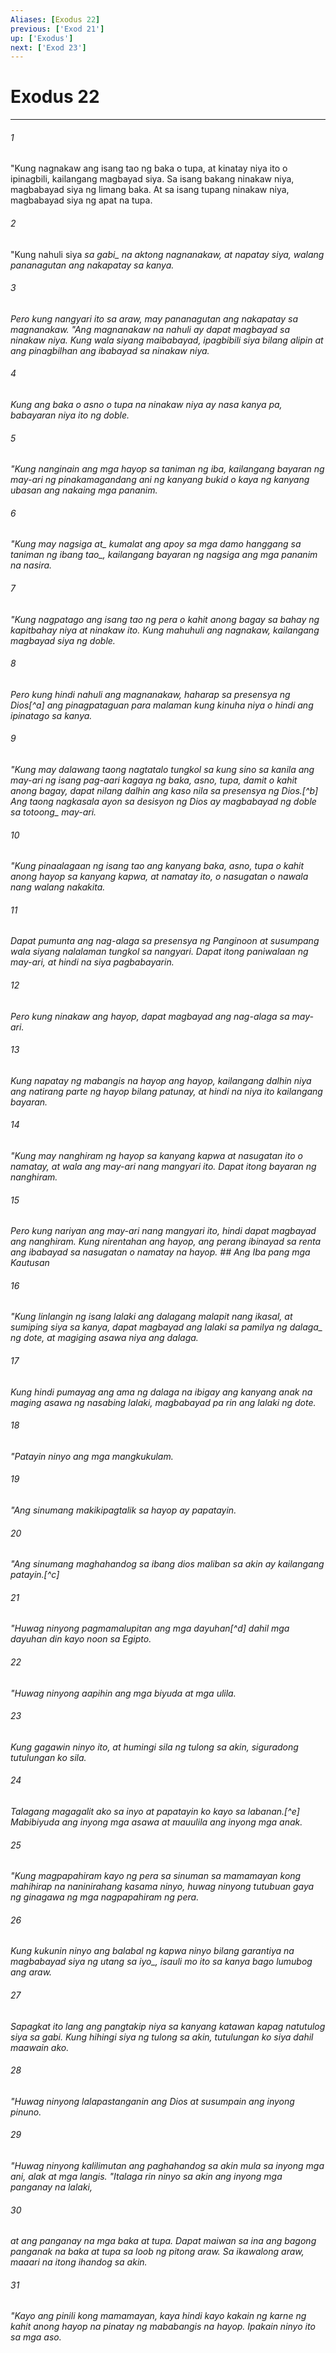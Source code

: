 ```yaml
---
Aliases: [Exodus 22]
previous: ['Exod 21']
up: ['Exodus']
next: ['Exod 23']
---
```

# Exodus 22

***






















###### 1 










"Kung nagnakaw ang isang tao ng baka o tupa, at kinatay niya ito o ipinagbili, kailangang magbayad siya. Sa isang bakang ninakaw niya, magbabayad siya ng limang baka. At sa isang tupang ninakaw niya, magbabayad siya ng apat na tupa. 





















###### 2 










"Kung nahuli siya <i class="trans-change">sa gabi_ na aktong nagnanakaw, at napatay siya, walang pananagutan ang nakapatay sa kanya. 





















###### 3 










Pero kung nangyari ito sa araw, may pananagutan ang nakapatay sa magnanakaw. "Ang magnanakaw na nahuli ay dapat magbayad sa ninakaw niya. Kung wala siyang maibabayad, ipagbibili siya bilang alipin at ang pinagbilhan ang ibabayad sa ninakaw niya. 





















###### 4 










Kung ang baka o asno o tupa na ninakaw niya ay nasa kanya pa, babayaran niya ito ng doble. 





















###### 5 










"Kung nanginain ang mga hayop sa taniman ng iba, kailangang bayaran ng may-ari ng pinakamagandang ani ng kanyang bukid o kaya ng kanyang ubasan ang nakaing mga pananim. 





















###### 6 










"Kung <i class="trans-change">may nagsiga at_ kumalat ang apoy sa mga damo hanggang sa taniman <i class="trans-change">ng ibang tao_, kailangang bayaran ng nagsiga ang mga pananim na nasira. 





















###### 7 










"Kung nagpatago ang isang tao ng pera o kahit anong bagay sa bahay ng kapitbahay niya at ninakaw ito. Kung mahuhuli ang nagnakaw, kailangang magbayad siya ng doble. 





















###### 8 










Pero kung hindi nahuli ang magnanakaw, haharap sa presensya ng Dios[^a] ang pinagpataguan para malaman kung kinuha niya o hindi ang ipinatago sa kanya. 





















###### 9 










"Kung may dalawang taong nagtatalo tungkol sa kung sino sa kanila ang may-ari ng isang pag-aari kagaya ng baka, asno, tupa, damit o kahit anong bagay, dapat nilang dalhin ang kaso nila sa presensya ng Dios.[^b] Ang taong nagkasala ayon sa desisyon ng Dios ay magbabayad ng doble sa <i class="trans-change">totoong_ may-ari. 





















###### 10 










"Kung pinaalagaan ng isang tao ang kanyang baka, asno, tupa o kahit anong hayop sa kanyang kapwa, at namatay ito, o nasugatan o nawala nang walang nakakita. 





















###### 11 










Dapat pumunta ang nag-alaga sa presensya ng Panginoon at susumpang wala siyang nalalaman tungkol sa nangyari. Dapat itong paniwalaan ng may-ari, at hindi na siya pagbabayarin. 





















###### 12 










Pero kung ninakaw ang hayop, dapat magbayad ang nag-alaga sa may-ari. 





















###### 13 










Kung napatay ng mabangis na hayop ang hayop, kailangang dalhin niya ang natirang parte ng hayop bilang patunay, at hindi na niya ito kailangang bayaran. 





















###### 14 










"Kung may nanghiram ng hayop sa kanyang kapwa at nasugatan ito o namatay, at wala ang may-ari nang mangyari ito. Dapat itong bayaran ng nanghiram. 





















###### 15 










Pero kung nariyan ang may-ari nang mangyari ito, hindi dapat magbayad ang nanghiram. Kung nirentahan ang hayop, ang perang ibinayad sa renta ang ibabayad sa nasugatan o namatay na hayop. ## Ang Iba pang mga Kautusan 





















###### 16 










"Kung linlangin ng isang lalaki ang dalagang malapit nang ikasal, at sumiping siya sa kanya, dapat magbayad ang lalaki <i class="trans-change">sa pamilya ng dalaga_ ng dote, at magiging asawa niya ang dalaga. 





















###### 17 










Kung hindi pumayag ang ama ng dalaga na ibigay ang kanyang anak na maging asawa ng nasabing lalaki, magbabayad pa rin ang lalaki ng dote. 





















###### 18 










"Patayin ninyo ang mga mangkukulam. 





















###### 19 










"Ang sinumang makikipagtalik sa hayop ay papatayin. 





















###### 20 










"Ang sinumang maghahandog sa ibang dios maliban sa akin ay kailangang patayin.[^c] 





















###### 21 










"Huwag ninyong pagmamalupitan ang mga dayuhan[^d] dahil mga dayuhan din kayo noon sa Egipto. 





















###### 22 










"Huwag ninyong aapihin ang mga biyuda at mga ulila. 





















###### 23 










Kung gagawin ninyo ito, at humingi sila ng tulong sa akin, siguradong tutulungan ko sila. 





















###### 24 










Talagang magagalit ako sa inyo at papatayin ko kayo sa labanan.[^e] Mabibiyuda ang inyong mga asawa at mauulila ang inyong mga anak. 





















###### 25 










"Kung magpapahiram kayo ng pera sa sinuman sa mamamayan kong mahihirap na naninirahang kasama ninyo, huwag ninyong tutubuan gaya ng ginagawa ng mga nagpapahiram ng pera. 





















###### 26 










Kung kukunin ninyo ang balabal ng kapwa ninyo bilang garantiya <i class="trans-change">na magbabayad siya ng utang sa iyo_, isauli mo ito sa kanya bago lumubog ang araw. 





















###### 27 










Sapagkat ito lang ang pangtakip niya sa kanyang katawan kapag natutulog siya sa gabi. Kung hihingi siya ng tulong sa akin, tutulungan ko siya dahil maawain ako. 





















###### 28 










"Huwag ninyong lalapastanganin ang Dios at susumpain ang inyong pinuno. 





















###### 29 










"Huwag ninyong kalilimutan ang paghahandog sa akin mula sa inyong mga ani, alak at mga langis. "Italaga rin ninyo sa akin ang inyong mga panganay na lalaki, 





















###### 30 










at ang panganay na mga baka at tupa. Dapat maiwan sa ina ang bagong panganak na baka at tupa sa loob ng pitong araw. Sa ikawalong araw, maaari na itong ihandog sa akin. 





















###### 31 










"Kayo ang pinili kong mamamayan, kaya hindi kayo kakain ng karne ng kahit anong hayop na pinatay ng mababangis na hayop. Ipakain ninyo ito sa mga aso.
